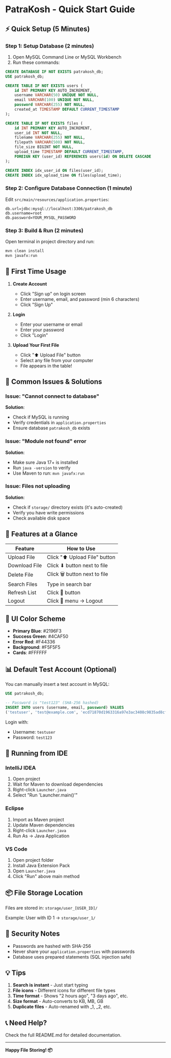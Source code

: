 # PatraKosh - Quick Start Guide

## ⚡ Quick Setup (5 Minutes)

### Step 1: Setup Database (2 minutes)

1. Open MySQL Command Line or MySQL Workbench
2. Run these commands:

```sql
CREATE DATABASE IF NOT EXISTS patrakosh_db;
USE patrakosh_db;

CREATE TABLE IF NOT EXISTS users (
    id INT PRIMARY KEY AUTO_INCREMENT,
    username VARCHAR(50) UNIQUE NOT NULL,
    email VARCHAR(100) UNIQUE NOT NULL,
    password VARCHAR(255) NOT NULL,
    created_at TIMESTAMP DEFAULT CURRENT_TIMESTAMP
);

CREATE TABLE IF NOT EXISTS files (
    id INT PRIMARY KEY AUTO_INCREMENT,
    user_id INT NOT NULL,
    filename VARCHAR(255) NOT NULL,
    filepath VARCHAR(500) NOT NULL,
    file_size BIGINT NOT NULL,
    upload_time TIMESTAMP DEFAULT CURRENT_TIMESTAMP,
    FOREIGN KEY (user_id) REFERENCES users(id) ON DELETE CASCADE
);

CREATE INDEX idx_user_id ON files(user_id);
CREATE INDEX idx_upload_time ON files(upload_time);
```

### Step 2: Configure Database Connection (1 minute)

Edit `src/main/resources/application.properties`:

```properties
db.url=jdbc:mysql://localhost:3306/patrakosh_db
db.username=root
db.password=YOUR_MYSQL_PASSWORD
```

### Step 3: Build & Run (2 minutes)

Open terminal in project directory and run:

```bash
mvn clean install
mvn javafx:run
```

## 🎯 First Time Usage

1. **Create Account**
   - Click "Sign up" on login screen
   - Enter username, email, and password (min 6 characters)
   - Click "Sign Up"

2. **Login**
   - Enter your username or email
   - Enter your password
   - Click "Login"

3. **Upload Your First File**
   - Click "⬆ Upload File" button
   - Select any file from your computer
   - File appears in the table!

## 🔧 Common Issues & Solutions

### Issue: "Cannot connect to database"
**Solution**: 
- Check if MySQL is running
- Verify credentials in `application.properties`
- Ensure database `patrakosh_db` exists

### Issue: "Module not found" error
**Solution**: 
- Make sure Java 17+ is installed
- Run `java -version` to verify
- Use Maven to run: `mvn javafx:run`

### Issue: Files not uploading
**Solution**: 
- Check if `storage/` directory exists (it's auto-created)
- Verify you have write permissions
- Check available disk space

## 📱 Features at a Glance

| Feature | How to Use |
|---------|-----------|
| Upload File | Click "⬆ Upload File" button |
| Download File | Click ⬇ button next to file |
| Delete File | Click 🗑 button next to file |
| Search Files | Type in search bar |
| Refresh List | Click 🔄 button |
| Logout | Click 👤 menu → Logout |

## 🎨 UI Color Scheme

- **Primary Blue**: #2196F3
- **Success Green**: #4CAF50
- **Error Red**: #F44336
- **Background**: #F5F5F5
- **Cards**: #FFFFFF

## 📊 Default Test Account (Optional)

You can manually insert a test account in MySQL:

```sql
USE patrakosh_db;

-- Password is "test123" (SHA-256 hashed)
INSERT INTO users (username, email, password) VALUES 
('testuser', 'test@example.com', 'ecd71870d1963316a97e3ac3408c9835ad8cf0f3c1bc703527c30265534f75ae');
```

Login with:
- Username: `testuser`
- Password: `test123`

## 🚀 Running from IDE

### IntelliJ IDEA
1. Open project
2. Wait for Maven to download dependencies
3. Right-click `Launcher.java`
4. Select "Run 'Launcher.main()'"

### Eclipse
1. Import as Maven project
2. Update Maven dependencies
3. Right-click `Launcher.java`
4. Run As → Java Application

### VS Code
1. Open project folder
2. Install Java Extension Pack
3. Open `Launcher.java`
4. Click "Run" above main method

## 📦 File Storage Location

Files are stored in: `storage/user_[USER_ID]/`

Example: User with ID 1 → `storage/user_1/`

## 🔐 Security Notes

- Passwords are hashed with SHA-256
- Never share your `application.properties` with passwords
- Database uses prepared statements (SQL injection safe)

## 💡 Tips

1. **Search is instant** - Just start typing
2. **File icons** - Different icons for different file types
3. **Time format** - Shows "2 hours ago", "3 days ago", etc.
4. **Size format** - Auto-converts to KB, MB, GB
5. **Duplicate files** - Auto-renamed with _1, _2, etc.

## 📞 Need Help?

Check the full README.md for detailed documentation.

---

**Happy File Storing! 📦**
